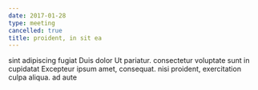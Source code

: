 ```yaml
---
date: 2017-01-28
type: meeting
cancelled: true
title: proident, in sit ea
---
```

sint adipiscing fugiat Duis dolor Ut pariatur. consectetur voluptate sunt in cupidatat Excepteur ipsum amet, consequat. nisi proident, exercitation culpa aliqua. ad aute